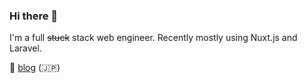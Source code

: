 ### Hi there 👋

I'm a full ~~stuck~~ stack web engineer. Recently mostly using Nuxt.js and Laravel.

:link: [blog](https://blog.hinaloe.net/) (:jp:)

<!--
**hinaloe/hinaloe** is a ✨ _special_ ✨ repository because its `README.md` (this file) appears on your GitHub profile.

Here are some ideas to get you started:

- 🔭 I’m currently working on ...
- 🌱 I’m currently learning ...
- 👯 I’m looking to collaborate on ...
- 🤔 I’m looking for help with ...
- 💬 Ask me about ...
- 📫 How to reach me: ...
- 😄 Pronouns: ...
- ⚡ Fun fact: ...
-->
